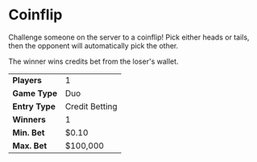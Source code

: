 # Coinflip

Challenge someone on the server to a coinflip! Pick either heads or tails, then the opponent will automatically pick the other. 

The winner wins credits bet from the loser's wallet.

|  |  |
| :--- | :--- |
| **Players** | 1 |
| **Game Type** | Duo |
| **Entry Type** | Credit Betting |
| **Winners** | 1 |
| **Min. Bet** | $0.10 |
| **Max. Bet** | $100,000 |

